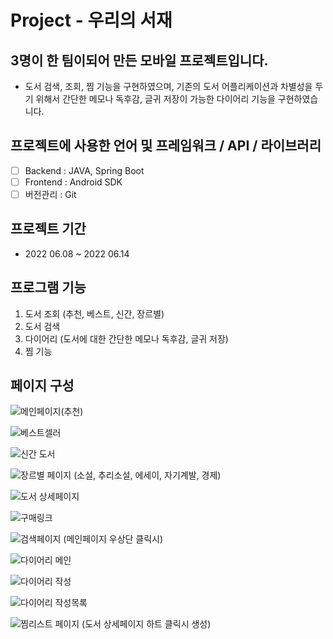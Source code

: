# Project - 우리의 서재

## 3명이 한 팀이되어 만든 모바일 프로젝트입니다.

- 도서 검색, 조회, 찜 기능을 구현하였으며, 기존의 도서 어플리케이션과 차별성을 두기 위해서 간단한 메모나 독후감, 글귀 저장이 가능한 다이어리 기능을 구현하였습니다.

## 프로젝트에 사용한 언어 및 프레임워크 / API / 라이브러리

- [ ]  Backend : JAVA, Spring Boot
- [ ]  Frontend : Android SDK
- [ ]  버전관리 : Git

## 프로젝트 기간

- 2022 06.08 ~ 2022 06.14

## 프로그램 기능

1. 도서 조회 (추천, 베스트, 신간, 장르별)
2. 도서 검색
3. 다이어리 (도서에 대한 간단한 메모나 독후감, 글귀 저장)
4. 찜 기능

## 페이지 구성

![메인페이지(추천)](https://user-images.githubusercontent.com/102580743/181202807-9082528f-6304-4c6b-9c7f-1a9c740dacd0.png)

![베스트셀러](https://user-images.githubusercontent.com/102580743/181202812-5dcd6b15-2f82-4b5b-81ca-8e21fad877e0.png)

![신간 도서](https://user-images.githubusercontent.com/102580743/181202816-cdb1e2ad-ae09-485d-88d0-6233bfd93e0f.png)

![장르별 페이지 (소설, 추리소설, 에세이, 자기계발, 경제)](https://user-images.githubusercontent.com/102580743/181202821-070932aa-6896-487b-8438-2fa9a42cf702.png)

![도서 상세페이지](https://user-images.githubusercontent.com/102580743/181202823-c4a38e4a-5619-4690-b006-35f536e2fd87.png)

![구매링크](https://user-images.githubusercontent.com/102580743/181202825-d9d03c5a-f193-4f5a-918b-46d0c55ca96e.png)

![검색페이지 (메인페이지 우상단 클릭시)](https://user-images.githubusercontent.com/102580743/181202828-c08d1f3a-795c-4dec-b0eb-6feaa1178de2.png)

![다이어리 메인](https://user-images.githubusercontent.com/102580743/181202830-a6c31d07-7ccb-4c84-b575-f4c6a567c2e4.png)

![다이어리 작성](https://user-images.githubusercontent.com/102580743/181202851-776bf512-4b66-40c9-8671-1b34dfdd1f18.png)

![다이어리 작성목록](https://user-images.githubusercontent.com/102580743/181202868-4d71c7de-67c7-47ea-9715-a2448ff1e82d.png)

![찜리스트 페이지 (도서 상세페이지 하트 클릭시 생성)](https://user-images.githubusercontent.com/102580743/181202871-3d0738a3-f7ac-4dc7-b1d5-6c207d50002e.png)

